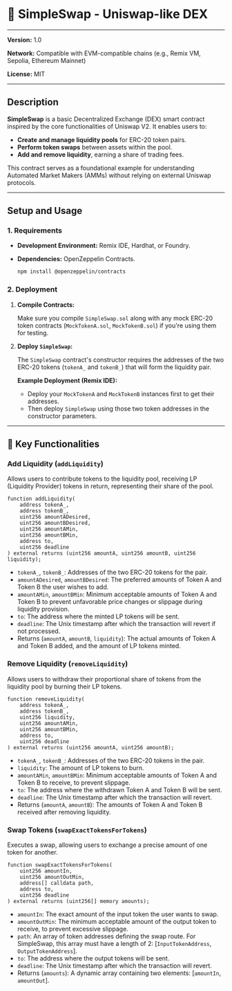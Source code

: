 # 📜 SimpleSwap - Uniswap-like DEX

---

**Version:** 1.0

**Network:** Compatible with EVM-compatible chains (e.g., Remix VM, Sepolia, Ethereum Mainnet)

**License:** MIT

---

## Description

**SimpleSwap** is a basic Decentralized Exchange (DEX) smart contract inspired by the core functionalities of Uniswap V2. It enables users to:

* **Create and manage liquidity pools** for ERC-20 token pairs.
* **Perform token swaps** between assets within the pool.
* **Add and remove liquidity**, earning a share of trading fees.

This contract serves as a foundational example for understanding Automated Market Makers (AMMs) without relying on external Uniswap protocols.

---

## Setup and Usage

### 1. Requirements

* **Development Environment:** Remix IDE, Hardhat, or Foundry.
* **Dependencies:** OpenZeppelin Contracts.
  
    ```bash
    npm install @openzeppelin/contracts
    ```

### 2. Deployment

1.  **Compile Contracts:**
   
    Make sure you compile `SimpleSwap.sol` along with any mock ERC-20 token contracts (`MockTokenA.sol`, `MockTokenB.sol`) if you're using them for testing.
    
2.  **Deploy `SimpleSwap`:**
   
    The `SimpleSwap` contract's constructor requires the addresses of the two ERC-20 tokens (`tokenA_` and `tokenB_`) that will form the liquidity pair.

    **Example Deployment (Remix IDE):**
    * Deploy your `MockTokenA` and `MockTokenB` instances first to get their addresses.
    * Then deploy `SimpleSwap` using those two token addresses in the constructor parameters.

---

## 📖 Key Functionalities

### Add Liquidity (`addLiquidity`)

Allows users to contribute tokens to the liquidity pool, receiving LP (Liquidity Provider) tokens in return, representing their share of the pool.

```solidity
function addLiquidity(
    address tokenA_,
    address tokenB_,
    uint256 amountADesired,
    uint256 amountBDesired,
    uint256 amountAMin,
    uint256 amountBMin,
    address to,
    uint256 deadline
) external returns (uint256 amountA, uint256 amountB, uint256 liquidity);
```

- `tokenA_`, `tokenB_`: Addresses of the two ERC-20 tokens for the pair.
- `amountADesired`, `amountBDesired`: The preferred amounts of Token A and Token B the user wishes to add.
- `amountAMin`, `amountBMin`: Minimum acceptable amounts of Token A and Token B to prevent unfavorable price changes or slippage during liquidity provision.
- `to`: The address where the minted LP tokens will be sent.
- `deadline`: The Unix timestamp after which the transaction will revert if not processed.
- Returns (`amountA`, `amountB`, `liquidity`): The actual amounts of Token A and Token B added, and the amount of LP tokens minted.

### Remove Liquidity (`removeLiquidity`)

Allows users to withdraw their proportional share of tokens from the liquidity pool by burning their LP tokens.

```solidity
function removeLiquidity(
    address tokenA_,
    address tokenB_,
    uint256 liquidity,
    uint256 amountAMin,
    uint256 amountBMin,
    address to,
    uint256 deadline
) external returns (uint256 amountA, uint256 amountB);
```

- `tokenA_`, `tokenB_`: Addresses of the two ERC-20 tokens in the pair.
- `liquidity`: The amount of LP tokens to burn.
- `amountAMin`, `amountBMin`: Minimum acceptable amounts of Token A and Token B to receive, to prevent slippage.
- `to`: The address where the withdrawn Token A and Token B will be sent.
- `deadline`: The Unix timestamp after which the transaction will revert.
- Returns (`amountA`, `amountB`): The amounts of Token A and Token B received after removing liquidity.

### Swap Tokens (`swapExactTokensForTokens`)

Executes a swap, allowing users to exchange a precise amount of one token for another.

```solidity
function swapExactTokensForTokens(
    uint256 amountIn,
    uint256 amountOutMin,
    address[] calldata path,
    address to,
    uint256 deadline
) external returns (uint256[] memory amounts);
```

- `amountIn`: The exact amount of the input token the user wants to swap.
- `amountOutMin`: The minimum acceptable amount of the output token to receive, to prevent excessive slippage.
- `path`: An array of token addresses defining the swap route. For SimpleSwap, this array must have a length of 2: [`InputTokenAddress`, `OutputTokenAddress`].
- `to`: The address where the output tokens will be sent.
- `deadline`: The Unix timestamp after which the transaction will revert.
- Returns (`amounts`): A dynamic array containing two elements: [`amountIn`, `amountOut`].
